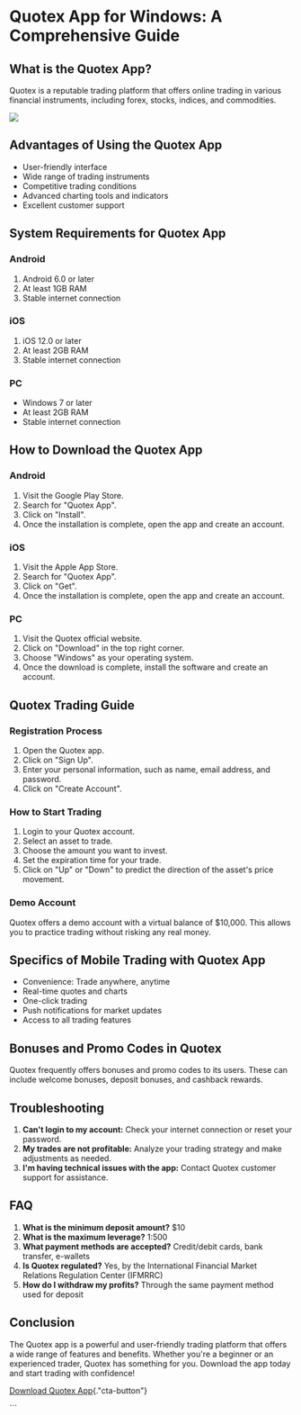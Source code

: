 # Quotex App for Windows: A Comprehensive Guide

## What is the Quotex App?

Quotex is a reputable trading platform that offers online trading in
various financial instruments, including forex, stocks, indices, and
commodities.

[![](https://static.quotex.io/files/5_en/300_250.jpg)](https://traff.sbs/brokerqxsignupf)

## Advantages of Using the Quotex App

-   User-friendly interface
-   Wide range of trading instruments
-   Competitive trading conditions
-   Advanced charting tools and indicators
-   Excellent customer support

## System Requirements for Quotex App

### Android

1.  Android 6.0 or later
2.  At least 1GB RAM
3.  Stable internet connection

### iOS

1.  iOS 12.0 or later
2.  At least 2GB RAM
3.  Stable internet connection

### PC

-   Windows 7 or later
-   At least 2GB RAM
-   Stable internet connection

## How to Download the Quotex App

### Android

1.  Visit the Google Play Store.
2.  Search for "Quotex App".
3.  Click on "Install".
4.  Once the installation is complete, open the app and create an
    account.

### iOS

1.  Visit the Apple App Store.
2.  Search for "Quotex App".
3.  Click on "Get".
4.  Once the installation is complete, open the app and create an
    account.

### PC

1.  Visit the Quotex official website.
2.  Click on "Download" in the top right corner.
3.  Choose "Windows" as your operating system.
4.  Once the download is complete, install the software and create an
    account.

## Quotex Trading Guide

### Registration Process

1.  Open the Quotex app.
2.  Click on "Sign Up".
3.  Enter your personal information, such as name, email address, and
    password.
4.  Click on "Create Account".

### How to Start Trading

1.  Login to your Quotex account.
2.  Select an asset to trade.
3.  Choose the amount you want to invest.
4.  Set the expiration time for your trade.
5.  Click on "Up" or "Down" to predict the direction of the
    asset\'s price movement.

### Demo Account

Quotex offers a demo account with a virtual balance of \$10,000. This
allows you to practice trading without risking any real money.

## Specifics of Mobile Trading with Quotex App

-   Convenience: Trade anywhere, anytime
-   Real-time quotes and charts
-   One-click trading
-   Push notifications for market updates
-   Access to all trading features

## Bonuses and Promo Codes in Quotex

Quotex frequently offers bonuses and promo codes to its users. These can
include welcome bonuses, deposit bonuses, and cashback rewards.

## Troubleshooting

1.  **Can\'t login to my account:** Check your internet connection or
    reset your password.
2.  **My trades are not profitable:** Analyze your trading strategy and
    make adjustments as needed.
3.  **I\'m having technical issues with the app:** Contact Quotex
    customer support for assistance.

## FAQ

1.  **What is the minimum deposit amount?** \$10
2.  **What is the maximum leverage?** 1:500
3.  **What payment methods are accepted?** Credit/debit cards, bank
    transfer, e-wallets
4.  **Is Quotex regulated?** Yes, by the International Financial Market
    Relations Regulation Center (IFMRRC)
5.  **How do I withdraw my profits?** Through the same payment method
    used for deposit

## Conclusion

The Quotex app is a powerful and user-friendly trading platform that
offers a wide range of features and benefits. Whether you\'re a beginner
or an experienced trader, Quotex has something for you. Download the app
today and start trading with confidence!

[Download Quotex
App](\%22https://traff.sbs/quotexonelink\%22){."cta-button"}

\`\`\`


